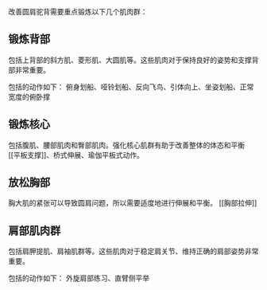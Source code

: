 改善圆肩驼背需要重点锻炼以下几个肌肉群：

## 锻炼背部
包括上背部的斜方肌、菱形肌、大圆肌等。这些肌肉对于保持良好的姿势和支撑背部非常重要。

包括的动作如下：
俯身划船、哑铃划船、反向飞鸟、引体向上、坐姿划船、正常宽度的俯卧撑

## 锻炼核心
包括腹肌、腰部肌肉和臀部肌肉。强化核心肌群有助于改善整体的体态和平衡
[[平板支撑]]、桥式伸展、瑜伽平板式动作。

## 放松胸部
胸大肌的紧张可以导致圆肩问题，所以需要适度地进行伸展和平衡。
[[胸部拉伸]]

## 肩部肌肉群
包括肩胛提肌、肩袖肌群等。这些肌肉对于稳定肩关节、维持正确的肩部姿势非常重要。

包括的动作如下：
外旋肩部练习、直臂侧平举



